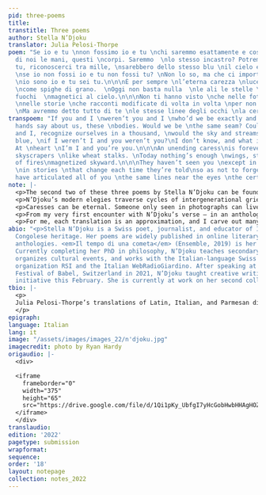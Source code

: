 ```yaml
---
pid: three-poems
title: 
transtitle: Three poems
author: Stella N’Djoku
translator: Julia Pelosi-Thorpe
poem: "Se io e tu \nnon fossimo io e tu \nchi saremmo esattamente e cosa \ndirebbero
  di noi le mani, questi \ncorpi. Saremmo  \nlo stesso incastro? Potremmo, \nio e
  tu, riconoscerci tra mille, \nsarebbero dello stesso blu \nil cielo e le correnti,
  \nse io non fossi io e tu non fossi tu? \nNon lo so, ma che ci importa? \nIn fondo
  \nio sono io e tu sei tu.\n\n\nÈ per sempre \nl’eterna carezza \nluce, grattacieli
  \ncome spighe di grano.  \nOggi non basta nulla  \nle ali le stelle \nl’agosto di
  fuochi  \nmagnetici al cielo.\n\n\nNon ti hanno visto \nche nelle foto a colori
  \nnelle storie \nche racconti modificate di volta in volta \nper non dimenticare.
  \nMa avremmo detto tutto di te \nle stesse linee degli occhi \nla certezza di esistere."
transpoem: "If you and I \nweren’t you and I \nwho’d we be exactly and what would\nour
  hands say about us, these \nbodies. Would we be \nthe same seam? Could we, \nyou
  and I, recognize ourselves in a thousand, \nwould the sky and streams be the  \nsame
  blue, \nif I weren’t I and you weren’t you?\nI don’t know, and what is it to us?
  At \nheart \nI’m I and you’re you.\n\n\nAn unending caress\nis forever \nlight,
  skyscrapers \nlike wheat stalks. \nToday nothing’s enough \nwings, stars,\nan August
  of fires\nmagnetized skyward.\n\n\nThey haven’t seen you \nexcept in color photos
  \nin stories \nthat change each time they’re told\nso as not to forget. \nBut we’d
  have articulated all of you \nthe same lines near the eyes \nthe certainty of existing."
note: |-
  <p>The second two of these three poems by Stella N’Djoku can be found in her debut collection <em>Il tempo di una cometa</em> (Edizioni Ensemble, 2019). The first poem forms part of the new book she is assembling.</p>
  <p>N’Djoku’s modern elegies traverse cycles of intergenerational grief and rebirth. In these three texts, her poetic speakers question their relationships with other humans as well as with the ever-changing seasons of the natural and animal worlds. Here, flux and stasis, memory and forgetfulness, life and death, entwine.</p>
  <p>Caresses can be eternal. Someone only seen in photographs can live on through being articulated. Our organs can be composed of shells and stars.</p>
  <p>From my very first encounter with N’Djoku’s verse — in an anthology of poems responding to the pandemic (<em>Dal sottovuoto: poesie assetate d’aria</em>, Samuele Editore, April 2020) — I was enchanted. In interpreting her beautiful, elusive rhythm, I hope to match N’Djoku’s movements as closely as I can while accepting their ultimate untranslatability. It is inspiring to watch my English reach a place of such elegance through correspondence with N’Djoku’s words.</p>
  <p>For me, each translation is an approximation, and I carve out many paths initially. I find it so difficult to then choose some above others. This is one of the reasons I engage in retranslations,  revisiting the same poems with different approaches over the years. I hope to retranslate these poems one day too.</p>
abio: "<p>Stella N’Djoku is a Swiss poet, journalist, and educator of Italian and
  Congolese heritage. Her poems are widely published in online literary journals and
  anthologies. <em>Il tempo di una cometa</em> (Ensemble, 2019) is her debut collection.
  Currently completing her PhD in philosophy, N’Djoku teaches secondary school students,
  organizes cultural events, and works with the Italian-language Swiss public broadcasting
  organization RSI and the Italian WebRadioGiardino. After speaking at the Swiss Literary
  Festival of Babel, Switzerland in 2021, N’Djoku taught creative writing in the <em>L’altraLingua</em>
  initiative this February. She is currently at work on her second collection.</a></p>"
tbio: |-
  <p>
  Julia Pelosi-Thorpe’s translations of Latin, Italian, and Parmesan dialect poetry appear in the <em>Journal of Italian Translation</em>, <em>Asymptote</em>, <em>Modern Poetry in Translation</em>, the <em>Poetry Review</em>, and more.</a>
  </p>
epigraph: 
language: Italian
lang: it
image: "/assets/images/images_22/n'djoku.jpg"
imagecredit: photo by Ryan Hardy
origaudio: |-
  <div>

  <iframe
    frameborder="0"
    width="375"
    height="65"
    src="https://drive.google.com/file/d/1Qi1pKy_UbfgI7yHcGobHwbHHAgHOZ5dt/preview">
  </iframe>
  </div>
translaudio: 
edition: '2022'
pagetype: submission
wrapformat: 
sequence: 
order: '18'
layout: notepage
collection: notes_2022
---
```

